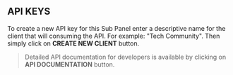 ## API KEYS

To create a new API key for this Sub Panel enter a descriptive name for the client that will consuming the API. For example: "Tech Community". Then simply click on **CREATE NEW CLIENT** button.

> Detailed API documentation for developers is available by clicking on **API DOCUMENTATION** button.
